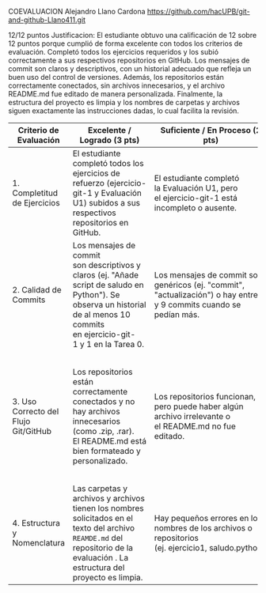 COEVALUACION
Alejandro Llano Cardona
https://github.com/hacUPB/git-and-github-Llano411.git 

12/12 puntos 
Justificacion: El estudiante obtuvo una calificación de 12 sobre 12 puntos porque cumplió de forma excelente con todos los criterios de evaluación. Completó todos los ejercicios requeridos y los subió correctamente a sus respectivos repositorios en GitHub. Los mensajes de commit son claros y descriptivos, con un historial adecuado que refleja un buen uso del control de versiones. Además, los repositorios están correctamente conectados, sin archivos innecesarios, y el archivo README.md fue editado de manera personalizada. Finalmente, la estructura del proyecto es limpia y los nombres de carpetas y archivos siguen exactamente las instrucciones dadas, lo cual facilita la revisión.

| Criterio de Evaluación | Excelente / Logrado (3 pts) | Suficiente / En Proceso (2 pts) | Requiere Mejora (1 pt) |
| --- | --- | --- | --- |
| 1. Completitud de Ejercicios | El estudiante completó todos los ejercicios de refuerzo (ejercicio-git-1 y Evaluación U1) subidos a sus respectivos repositorios en GitHub. | El estudiante completó la Evaluación U1, pero el ejercicio-git-1 está incompleto o ausente. | El estudiante solo subió una parte de la Tarea 0 o los archivos están vacíos. |
| 2. Calidad de Commits | Los mensajes de commit son descriptivos y claros (ej. "Añade script de saludo en Python"). Se observa un historial de al menos 10 commits en ejercicio-git-1 y 1 en la Tarea 0. | Los mensajes de commit son genéricos (ej. "commit", "actualización") o hay entre 5 y 9 commits cuando se pedían más. | No hay un historial de commits claro o hay  menos de 5 commits sin trabajo posterior. |
| 3. Uso Correcto del Flujo Git/GitHub | Los repositorios están correctamente conectados y no hay archivos innecesarios (como .zip, .rar). El README.md está bien formateado y personalizado. | Los repositorios funcionan, pero puede haber algún archivo irrelevante o el README.md no fue editado. | El repositorio fue creado pero no se conectó correctamente con el local, o los archivos fueron subidos manualmente desde la web en lugar de usar git push. |
| 4. Estructura y Nomenclatura | Las carpetas y archivos y archivos tienen los nombres solicitados en el texto del archivo `REAMDE.md` del repositorio de la evaluación . La estructura del proyecto es limpia. | Hay pequeños errores en los nombres de los archivos o repositorios (ej. ejercicio1, saludo.python). | Los nombres de archivos y repositorios no siguen las instrucciones, dificultando la revisión. |